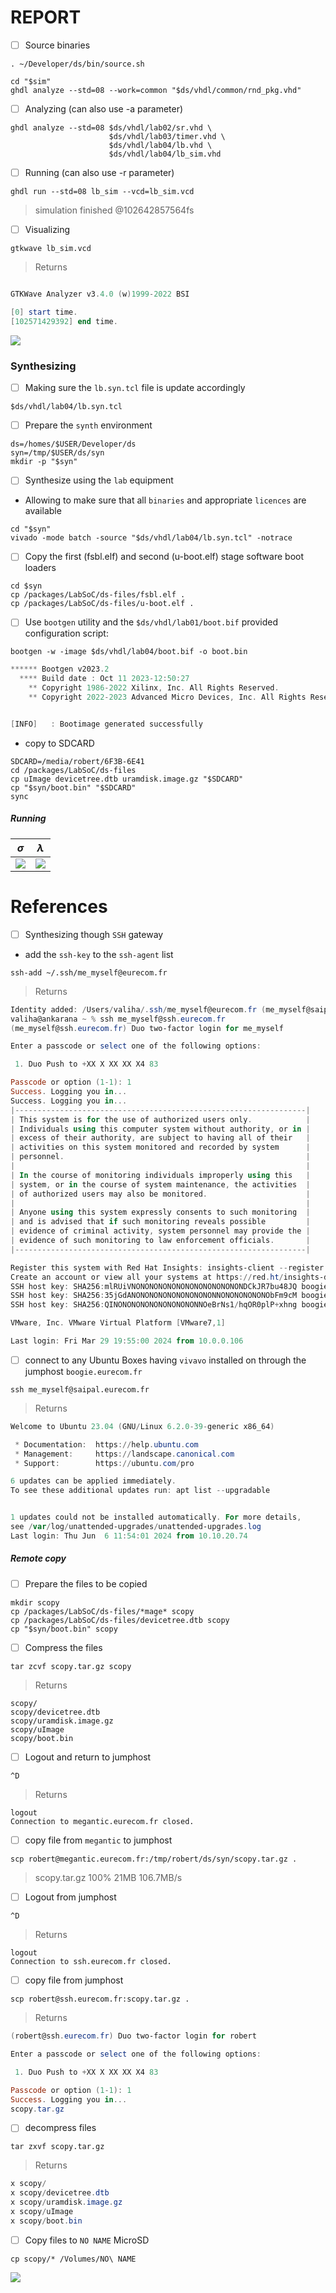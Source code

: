 # REPORT

- [ ] Source binaries

```
. ~/Developer/ds/bin/source.sh
```

```
cd "$sim"
ghdl analyze --std=08 --work=common "$ds/vhdl/common/rnd_pkg.vhd"
```

- [ ] Analyzing (can also use -a parameter)

```
ghdl analyze --std=08 $ds/vhdl/lab02/sr.vhd \
                      $ds/vhdl/lab03/timer.vhd \
                      $ds/vhdl/lab04/lb.vhd \
                      $ds/vhdl/lab04/lb_sim.vhd 
```

- [ ]  Running (can also use -r parameter)

```
ghdl run --std=08 lb_sim --vcd=lb_sim.vcd
```
> simulation finished @102642857564fs

- [ ] Visualizing

```
gtkwave lb_sim.vcd
```
> Returns
```powershell

GTKWave Analyzer v3.4.0 (w)1999-2022 BSI

[0] start time.
[102571429392] end time.
```

<img src=images/lb_sim.png width='' height='' > </img>


### Synthesizing

- [ ] Making sure the `lb.syn.tcl` file is update accordingly

```
$ds/vhdl/lab04/lb.syn.tcl
```

- [ ] Prepare the `synth` environment

```
ds=/homes/$USER/Developer/ds
syn=/tmp/$USER/ds/syn
mkdir -p "$syn"
```

- [ ] Synthesize using the `lab` equipment

- Allowing to make sure that all `binaries` and appropriate `licences` are available

```
cd "$syn"
vivado -mode batch -source "$ds/vhdl/lab04/lb.syn.tcl" -notrace
```

- [ ] Copy the first (fsbl.elf) and second (u-boot.elf) stage software boot loaders

```
cd $syn
cp /packages/LabSoC/ds-files/fsbl.elf .
cp /packages/LabSoC/ds-files/u-boot.elf .
```

- [ ] Use `bootgen` utility and the `$ds/vhdl/lab01/boot.bif` provided configuration script:

```
bootgen -w -image $ds/vhdl/lab04/boot.bif -o boot.bin
```
> 
```powershell
****** Bootgen v2023.2
  **** Build date : Oct 11 2023-12:50:27
    ** Copyright 1986-2022 Xilinx, Inc. All Rights Reserved.
    ** Copyright 2022-2023 Advanced Micro Devices, Inc. All Rights Reserved.


[INFO]   : Bootimage generated successfully
```

- copy to SDCARD

```
SDCARD=/media/robert/6F3B-6E41
cd /packages/LabSoC/ds-files
cp uImage devicetree.dtb uramdisk.image.gz "$SDCARD"
cp "$syn/boot.bin" "$SDCARD"
sync
```

##### Running

| $\sigma$ | $\lambda$ |
|-|-|
| <img src=images/lab04.png width='' height='' ></img> | <img src=images/lab04_closeup.png width='' height='' ></img> |


# References

- [ ] Synthesizing though `SSH` gateway

- add the `ssh-key` to the `ssh-agent` list

```
ssh-add ~/.ssh/me_myself@eurecom.fr
```
> Returns
```powershell
Identity added: /Users/valiha/.ssh/me_myself@eurecom.fr (me_myself@saipal.eurecom.fr)
valiha@ankarana ~ % ssh me_myself@ssh.eurecom.fr       
(me_myself@ssh.eurecom.fr) Duo two-factor login for me_myself

Enter a passcode or select one of the following options:

 1. Duo Push to +XX X XX XX X4 83

Passcode or option (1-1): 1
Success. Logging you in...
Success. Logging you in...
|-----------------------------------------------------------------|
| This system is for the use of authorized users only.            |
| Individuals using this computer system without authority, or in |
| excess of their authority, are subject to having all of their   |
| activities on this system monitored and recorded by system      |
| personnel.                                                      |
|                                                                 |
| In the course of monitoring individuals improperly using this   |
| system, or in the course of system maintenance, the activities  |
| of authorized users may also be monitored.                      |
|                                                                 |
| Anyone using this system expressly consents to such monitoring  |
| and is advised that if such monitoring reveals possible         |
| evidence of criminal activity, system personnel may provide the |
| evidence of such monitoring to law enforcement officials.       |
|-----------------------------------------------------------------|

Register this system with Red Hat Insights: insights-client --register
Create an account or view all your systems at https://red.ht/insights-dashboard
SSH host key: SHA256:mlRUiVNONONONONONONONONONONONONDCkJR7bu48JQ boogie.eurecom.fr (RSA)
SSH host key: SHA256:35jGdANONONONONONONONONONNONONONONONObFm9cM boogie.eurecom.fr (ECDSA)
SSH host key: SHA256:QINONONONONONONONONONNOeBrNs1/hqOR0plP+xhng boogie.eurecom.fr (ED25519)

VMware, Inc. VMware Virtual Platform [VMware7,1]

Last login: Fri Mar 29 19:55:00 2024 from 10.0.0.106
```

- [ ] connect to any Ubuntu Boxes having `vivavo` installed on through the jumphost `boogie.eurecom.fr`

```
ssh me_myself@saipal.eurecom.fr
```
> Returns
```powershell
Welcome to Ubuntu 23.04 (GNU/Linux 6.2.0-39-generic x86_64)

 * Documentation:  https://help.ubuntu.com
 * Management:     https://landscape.canonical.com
 * Support:        https://ubuntu.com/pro

6 updates can be applied immediately.
To see these additional updates run: apt list --upgradable


1 updates could not be installed automatically. For more details,
see /var/log/unattended-upgrades/unattended-upgrades.log
Last login: Thu Jun  6 11:54:01 2024 from 10.10.20.74
```

##### Remote copy 

- [ ] Prepare the files to be copied

```
mkdir scopy
cp /packages/LabSoC/ds-files/*mage* scopy
cp /packages/LabSoC/ds-files/devicetree.dtb scopy
cp "$syn/boot.bin" scopy
```

- [ ] Compress the files

```
tar zcvf scopy.tar.gz scopy
```
> Returns
```
scopy/
scopy/devicetree.dtb
scopy/uramdisk.image.gz
scopy/uImage
scopy/boot.bin
```

- [ ] Logout and return to jumphost

```
^D
```
> Returns
```
logout
Connection to megantic.eurecom.fr closed.
```

- [ ] copy file from `megantic` to jumphost

```
scp robert@megantic.eurecom.fr:/tmp/robert/ds/syn/scopy.tar.gz .
```
> scopy.tar.gz                                                                                       100%   21MB 106.7MB/s   

- [ ] Logout from jumphost

```
^D
```
> Returns
```
logout
Connection to ssh.eurecom.fr closed.
```

- [ ] copy file from jumphost

```
scp robert@ssh.eurecom.fr:scopy.tar.gz .
```
> Returns
```powershell
(robert@ssh.eurecom.fr) Duo two-factor login for robert

Enter a passcode or select one of the following options:

 1. Duo Push to +XX X XX XX X4 83

Passcode or option (1-1): 1
Success. Logging you in...
scopy.tar.gz                                                                                       100%   21MB  20.2MB/s   00:01
```

- [ ] decompress files

```
tar zxvf scopy.tar.gz 
```
> Returns
```powershell
x scopy/
x scopy/devicetree.dtb
x scopy/uramdisk.image.gz
x scopy/uImage
x scopy/boot.bin
```

- [ ] Copy files to `NO NAME` MicroSD

```
cp scopy/* /Volumes/NO\ NAME
```


<img src=images/scopy-mac.png width='' height='' > </img>
